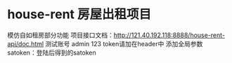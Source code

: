 # house-rent 房屋出租项目
模仿自如租房部分功能
项目接口文档：http://121.40.192.118:8888/house-rent-api/doc.html
测试账号 admin 123
token请加在header中
添加全局参数 satoken：登陆后得到的satoken

